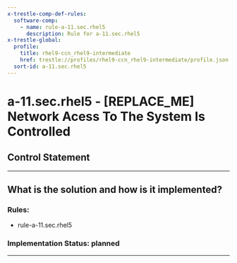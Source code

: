 ```yaml
---
x-trestle-comp-def-rules:
  software-comp:
    - name: rule-a-11.sec.rhel5
      description: Rule for a-11.sec.rhel5
x-trestle-global:
  profile:
    title: rhel9-ccn_rhel9-intermediate
    href: trestle://profiles/rhel9-ccn_rhel9-intermediate/profile.json
  sort-id: a-11.sec.rhel5
---
```


# a-11.sec.rhel5 - \[REPLACE_ME\] Network Acess To The System Is Controlled

## Control Statement

______________________________________________________________________

## What is the solution and how is it implemented?

<!-- For implementation status enter one of: implemented, partial, planned, alternative, not-applicable -->

<!-- Note that the list of rules under ### Rules: is read-only and changes will not be captured after assembly to JSON -->

<!-- Add control implementation description here for control: a-11.sec.rhel5 -->

### Rules:

  - rule-a-11.sec.rhel5

### Implementation Status: planned

______________________________________________________________________
